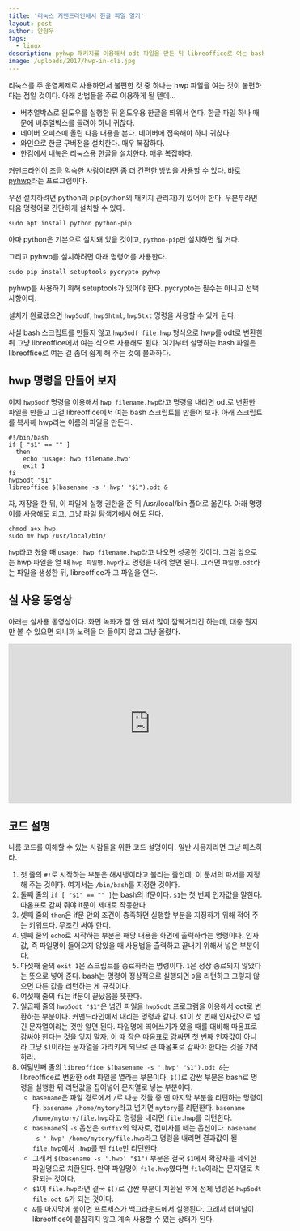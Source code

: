 ```yaml
---
title: '리눅스 커맨드라인에서 한글 파일 열기'
layout: post
author: 안형우
tags: 
  - linux
description: pyhwp 패키지를 이용해서 odt 파일을 만든 뒤 libreoffice로 여는 bash 스크립트를 설명한다.
image: /uploads/2017/hwp-in-cli.jpg
---
```


리눅스를 주 운영체제로 사용하면서 불편한 것 중 하나는 hwp 파일을 여는 것이 불편하다는 점일 것이다. 아래 방법들을 주로 이용하게 될 텐데...

- 버추얼박스로 윈도우를 실행한 뒤 윈도우용 한글을 띄워서 연다. 한글 파일 하나 때문에 버추얼박스를 돌려야 하니 귀찮다.
- 네이버 오피스에 올린 다음 내용을 본다. 네이버에 접속해야 하니 귀찮다.
- 와인으로 한글 구버전을 설치한다. 매우 복잡하다. 
- 한컴에서 내놓은 리눅스용 한글을 설치한다. 매우 복잡하다.

커맨드라인이 조금 익숙한 사람이라면 좀 더 간편한 방법을 사용할 수 있다. 바로 [pyhwp]라는 프로그램이다. 

[pyhwp]: https://pythonhosted.org/pyhwp/ko/ 

우선 설치하려면 python과 pip(python의 패키지 관리자)가 있어야 한다. 우분투라면 다음 명령어로 간단하게 설치할 수 있다.

    sudo apt install python python-pip

아마 python은 기본으로 설치돼 있을 것이고, `python-pip`만 설치하면 될 거다.

그리고 pyhwp를 설치하려면 아래 명령어를 사용한다.

    sudo pip install setuptools pycrypto pyhwp

pyhwp를 사용하기 위해 setuptools가 있어야 한다. pycrypto는 필수는 아니고 선택사항이다.

설치가 완료됐으면 `hwp5odf`, `hwp5html`, `hwp5txt` 명령을 사용할 수 있게 된다.

사실 bash 스크립트를 만들지 않고 `hwp5odf file.hwp` 형식으로 hwp를 odt로 변환한 뒤 그냥 libreoffice에서 여는 식으로 사용해도 된다. 여기부터 설명하는 bash 파일은 libreoffice로 여는 걸 좀더 쉽게 해 주는 것에 불과하다.

## hwp 명령을 만들어 보자

이제 `hwp5odf` 명령을 이용해서 `hwp filename.hwp`라고 명령을 내리면 odt로 변환한 파일을 만들고 그걸 libreoffice에서 여는 bash 스크립트를 만들어 보자. 아래 스크립트를 복사해 hwp라는 이름의 파일을 만든다.

    #!/bin/bash
    if [ "$1" == "" ]
      then 
        echo 'usage: hwp filename.hwp'
        exit 1 
    fi
    hwp5odt "$1"
    libreoffice $(basename -s '.hwp' "$1").odt &

자, 저장을 한 뒤, 이 파일에 실행 권한을 준 뒤 /usr/local/bin 폴더로 옮긴다. 아래 명령어를 사용해도 되고, 그냥 파일 탐색기에서 해도 된다.

    chmod a+x hwp
    sudo mv hwp /usr/local/bin/ 

`hwp`라고 쳤을 때 `usage: hwp filename.hwp`라고 나오면 성공한 것이다. 그럼 앞으로는 hwp 파일을 열 때 `hwp 파일명.hwp`라고 명령을 내려 열면 된다. 그러면 `파일명.odt`라는 파일을 생성한 뒤, libreoffice가 그 파일을 연다. 

## 실 사용 동영상

아래는 실사용 동영상이다. 화면 녹화가 잘 안 돼서 많이 깜빡거리긴 하는데, 대충 뭔지만 볼 수 있으면 되니까 노력을 더 들이지 않고 그냥 올렸다.

<div class="video-container"><div class="video-container__inner"><iframe width="560" height="315" src="https://www.youtube.com/embed/COJeTd3R3X8?rel=0" frameborder="0" allowfullscreen></iframe></div></div>

## 코드 설명

나름 코드를 이해할 수 있는 사람들을 위한 코드 설명이다. 일반 사용자라면 그냥 패스하라.

1. 첫 줄의 `#!`로 시작하는 부분은 해시뱅이라고 불리는 줄인데, 이 문서의 파서를 지정해 주는 것이다. 여기서는 `/bin/bash`를 지정한 것이다.
2. 둘째 줄의 `if [ "$1" == "" ]`는 bash의 if문이다. `$1`는 첫 번째 인자값을 말한다. 따옴표로 감싸 줘야 if문이 제대로 작동한다.
3. 셋째 줄의 `then`은 if문 안의 조건이 충족하면 실행할 부분을 지정하기 위해 적어 주는 키워드다. 무조건 써야 한다.
4. 넷째 줄의 `echo`로 시작하는 부분은 해당 내용을 화면에 출력하라는 명령이다. 인자값, 즉 파일명이 들어오지 않았을 때 사용법을 출력하고 끝내기 위해서 넣은 부분이다.
5. 다섯째 줄의 `exit 1`은 스크립트를 종료하라는 명령이다. `1`은 정상 종료되지 않았다는 뜻으로 넣어 준다. bash는 명령이 정상적으로 실행되면 `0`을 리턴하고 그렇지 않으면 다른 값을 리턴하는 게 규칙이다.
6. 여섯째 줄의 `fi`는 if문이 끝났음을 뜻한다.
7. 일곱째 줄의 `hwp5odt "$1"`은 넘긴 파일을 `hwp5odt` 프로그램을 이용해서 odt로 변환하는 부분이다. 커맨드라인에서 내리는 명령과 같다. `$1`이 첫 번째 인자값으로 넘긴 문자열이라는 것만 알면 된다. 파일명에 띄어쓰기가 있을 때를 대비해 따옴표로 감싸야 한다는 것을 잊지 말자. 이 때 작은 따옴표로 감싸면 첫 번째 인자값이 아니라 그냥 `$1`이라는 문자열을 가리키게 되므로 큰 따옴표로 감싸야 한다는 것을 기억하라.
8. 여덟번째 줄의 `libreoffice $(basename -s '.hwp' "$1").odt &`는 libreoffice로 변환한 odt 파일을 열라는 부분이다. `$()`로 감싼 부분은 bash로 명령을 실행한 뒤 리턴값을 집어넣어 문자열로 넣는 부분이다.
    - `basename`은 파일 경로에서 `/`로 나눈 것들 중 맨 마지막 부분을 리턴하는 명령이다. `basename /home/mytory`라고 넘기면 `mytory`를 리턴한다. `basename /home/mytory/file.hwp`라고 명령을 내리면 `file.hwp`를 리턴한다. 
    - `basename`의 `-s` 옵션은 `suffix`의 약자로, 접미사를 떼는 옵션이다. `basename -s '.hwp' /home/mytory/file.hwp`라고 명령을 내리면 결과값이 될 `file.hwp`에서 `.hwp`를 뗀 `file`만 리턴한다. 
    - 그래서 `$(basename -s '.hwp' "$1")` 부분은 결국 `$1`에서 확장자를 제외한 파일명으로 치환된다. 만약 파일명이 `file.hwp`였다면 `file`이라는 문자열로 치환되는 것이다.
    - `$1`이 `file.hwp`라면 결국 `$()`로 감싼 부분이 치환된 후에 전체 명령은 `hwp5odt file.odt &`가 되는 것이다. 
    - `&`를 마지막에 붙이면 프로세스가 백그라운드에서 실행된다. 그래서 터미널이 libreoffice에 붙잡히지 않고 계속 사용할 수 있는 상태가 된다. 

